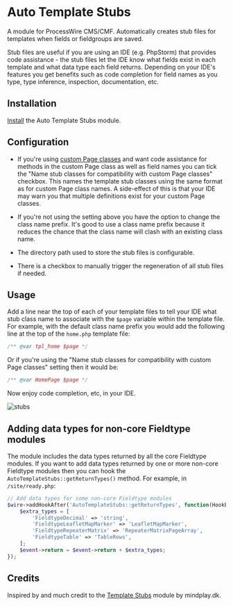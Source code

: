 # Auto Template Stubs

A module for ProcessWire CMS/CMF. Automatically creates stub files for templates when fields or fieldgroups are saved.

Stub files are useful if you are using an IDE (e.g. PhpStorm) that provides code assistance - the stub files let the IDE know what fields exist in each template and what data type each field returns. Depending on your IDE's features you get benefits such as code completion for field names as you type, type inference, inspection, documentation, etc.

## Installation

[Install](http://modules.processwire.com/install-uninstall/) the Auto Template Stubs module.

## Configuration

* If you're using [custom Page classes](https://processwire.com/blog/posts/pw-3.0.152/#new-ability-to-specify-custom-page-classes) and want code assistance for methods in the custom Page class as well as field names you can tick the "Name stub classes for compatibility with custom Page classes" checkbox. This names the template stub classes using the same format as for custom Page class names. A side-effect of this is that your IDE may warn you that multiple definitions exist for your custom Page classes.

* If you're not using the setting above you have the option to change the class name prefix. It's good to use a class name prefix because it reduces the chance that the class name will clash with an existing class name.

* The directory path used to store the stub files is configurable.

* There is a checkbox to manually trigger the regeneration of all stub files if needed.

## Usage

Add a line near the top of each of your template files to tell your IDE what stub class name to associate with the `$page` variable within the template file. For example, with the default class name prefix you would add the following line at the top of the `home.php` template file:

```php
/** @var tpl_home $page */
```

Or if you're using the "Name stub classes for compatibility with custom Page classes" setting then it would be:

```php
/** @var HomePage $page */
```

Now enjoy code completion, etc, in your IDE.

![stubs](https://user-images.githubusercontent.com/1538852/45592324-d0552a80-b9bd-11e8-9d64-2f29be754c67.gif)

## Adding data types for non-core Fieldtype modules

The module includes the data types returned by all the core Fieldtype modules. If you want to add data types returned by one or more non-core Fieldtype modules then you can hook the `AutoTemplateStubs::getReturnTypes()` method. For example, in `/site/ready.php`:

```php
// Add data types for some non-core Fieldtype modules
$wire->addHookAfter('AutoTemplateStubs::getReturnTypes', function(HookEvent $event) {
    $extra_types = [
        'FieldtypeDecimal' => 'string',
        'FieldtypeLeafletMapMarker' => 'LeafletMapMarker',
        'FieldtypeRepeaterMatrix' => 'RepeaterMatrixPageArray',
        'FieldtypeTable' => 'TableRows',
    ];
    $event->return = $event->return + $extra_types;
});
```

## Credits

Inspired by and much credit to the [Template Stubs](https://modules.processwire.com/modules/template-stubs/) module by mindplay.dk.